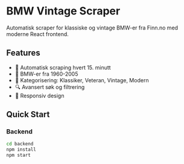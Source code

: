 # BMW Vintage Scraper

Automatisk scraper for klassiske og vintage BMW-er fra Finn.no med moderne React frontend.

## Features

- 🔄 Automatisk scraping hvert 15. minutt
- 🚗 BMW-er fra 1960-2005
- 🎯 Kategorisering: Klassiker, Veteran, Vintage, Modern
- 🔍 Avansert søk og filtrering
- 📱 Responsiv design

## Quick Start

### Backend
```bash
cd backend
npm install
npm start
